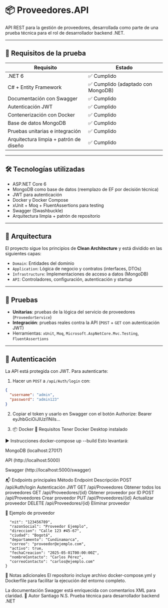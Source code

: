 # 📦 Proveedores.API


API REST para la gestión de proveedores, desarrollada como parte de una prueba técnica para el rol de desarrollador backend .NET.

---

## 📌 Requisitos de la prueba

| Requisito                                 | Estado    |
|-------------------------------------------|-----------|
| .NET 6                                     | ✅ Cumplido |
| C# + Entity Framework                     | ✅ Cumplido (adaptado con MongoDB) |
| Documentación con Swagger                 | ✅ Cumplido |
| Autenticación JWT                         | ✅ Cumplido |
| Contenerización con Docker                | ✅ Cumplido |
| Base de datos MongoDB                     | ✅ Cumplido |
| Pruebas unitarias e integración           | ✅ Cumplido |
| Arquitectura limpia + patrón de diseño    | ✅ Cumplido |

---

## 🛠️ Tecnologías utilizadas

- ASP.NET Core 6
- MongoDB como base de datos (reemplazo de EF por decisión técnica)
- JWT para autenticación
- Docker y Docker Compose
- xUnit + Moq + FluentAssertions para testing
- Swagger (Swashbuckle)
- Arquitectura limpia + patrón de repositorio

---

## 📐 Arquitectura

El proyecto sigue los principios de **Clean Architecture** y está dividido en las siguientes capas:

- `Domain`: Entidades del dominio
- `Application`: Lógica de negocio y contratos (interfaces, DTOs)
- `Infrastructure`: Implementaciones de acceso a datos (MongoDB)
- `API`: Controladores, configuración, autenticación y startup

---

## 🧪 Pruebas

- **Unitarias**: pruebas de la lógica del servicio de proveedores (`ProveedorService`)
- **Integración**: pruebas reales contra la API (`POST` + `GET` con autenticación JWT)
- Herramientas: `xUnit`, `Moq`, `Microsoft.AspNetCore.Mvc.Testing`, `FluentAssertions`

---

## 🔐 Autenticación

La API está protegida con JWT. Para autenticarte:

1. Hacer un `POST` a `/api/Auth/login` con:

```json
{
  "username": "admin",
  "password": "admin123"
}
```

2. Copiar el token y usarlo en Swagger con el botón Authorize:
Bearer eyJhbGciOiJIUzI1NiIs...

3. 📦 Docker
🔧 Requisitos
Tener Docker Desktop instalado

▶️ Instrucciones
docker-compose up --build
Esto levantará:

MongoDB (localhost:27017)

API (http://localhost:5000)

Swagger (http://localhost:5000/swagger)

📬 Endpoints principales
Método	Endpoint	Descripción
POST	/api/Auth/login	Autenticación JWT
GET	/api/Proveedores	Obtener todos los proveedores
GET	/api/Proveedores/{id}	Obtener proveedor por ID
POST	/api/Proveedores	Crear proveedor
PUT	/api/Proveedores/{id}	Actualizar proveedor
DELETE	/api/Proveedores/{id}	Eliminar proveedor

🧾 Ejemplo de proveedor
```{
  "nit": "123456789",
  "razonSocial": "Proveedor Ejemplo",
  "direccion": "Calle 123 #45-67",
  "ciudad": "Bogotá",
  "departamento": "Cundinamarca",
  "correo": "proveedor@ejemplo.com",
  "activo": true,
  "fechaCreacion": "2025-05-01T00:00:00Z",
  "nombreContacto": "Carlos Pérez",
  "correoContacto": "carlos@ejemplo.com"
}
```
🧠 Notas adicionales
El repositorio incluye archivo docker-compose.yml y Dockerfile para facilitar la ejecución del entorno completo.

La documentación Swagger está enriquecida con comentarios XML para claridad.
🚀 Autor
Santiago N.S.
Prueba técnica para desarrollador backend .NET



